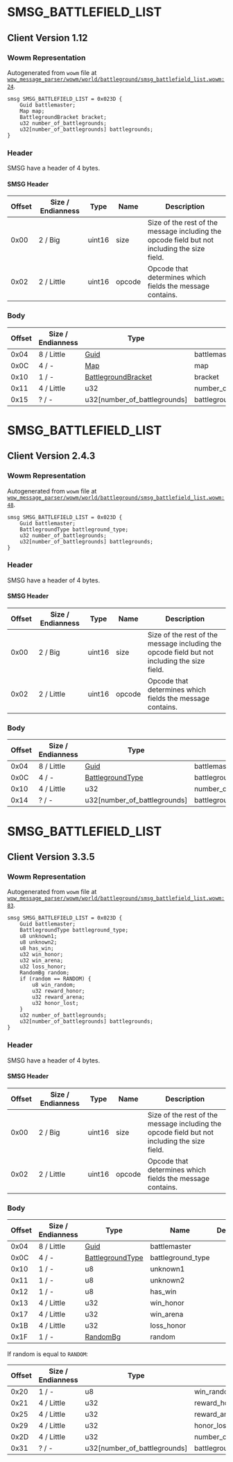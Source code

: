 # SMSG_BATTLEFIELD_LIST

## Client Version 1.12

### Wowm Representation

Autogenerated from `wowm` file at [`wow_message_parser/wowm/world/battleground/smsg_battlefield_list.wowm:24`](https://github.com/gtker/wow_messages/tree/main/wow_message_parser/wowm/world/battleground/smsg_battlefield_list.wowm#L24).
```rust,ignore
smsg SMSG_BATTLEFIELD_LIST = 0x023D {
    Guid battlemaster;
    Map map;
    BattlegroundBracket bracket;
    u32 number_of_battlegrounds;
    u32[number_of_battlegrounds] battlegrounds;
}
```
### Header

SMSG have a header of 4 bytes.

#### SMSG Header

| Offset | Size / Endianness | Type   | Name   | Description |
| ------ | ----------------- | ------ | ------ | ----------- |
| 0x00   | 2 / Big           | uint16 | size   | Size of the rest of the message including the opcode field but not including the size field.|
| 0x02   | 2 / Little        | uint16 | opcode | Opcode that determines which fields the message contains.|

### Body

| Offset | Size / Endianness | Type | Name | Description | Comment |
| ------ | ----------------- | ---- | ---- | ----------- | ------- |
| 0x04 | 8 / Little | [Guid](../spec/packed-guid.md) | battlemaster |  |  |
| 0x0C | 4 / - | [Map](map.md) | map |  |  |
| 0x10 | 1 / - | [BattlegroundBracket](battlegroundbracket.md) | bracket |  |  |
| 0x11 | 4 / Little | u32 | number_of_battlegrounds |  |  |
| 0x15 | ? / - | u32[number_of_battlegrounds] | battlegrounds |  |  |

# SMSG_BATTLEFIELD_LIST

## Client Version 2.4.3

### Wowm Representation

Autogenerated from `wowm` file at [`wow_message_parser/wowm/world/battleground/smsg_battlefield_list.wowm:48`](https://github.com/gtker/wow_messages/tree/main/wow_message_parser/wowm/world/battleground/smsg_battlefield_list.wowm#L48).
```rust,ignore
smsg SMSG_BATTLEFIELD_LIST = 0x023D {
    Guid battlemaster;
    BattlegroundType battleground_type;
    u32 number_of_battlegrounds;
    u32[number_of_battlegrounds] battlegrounds;
}
```
### Header

SMSG have a header of 4 bytes.

#### SMSG Header

| Offset | Size / Endianness | Type   | Name   | Description |
| ------ | ----------------- | ------ | ------ | ----------- |
| 0x00   | 2 / Big           | uint16 | size   | Size of the rest of the message including the opcode field but not including the size field.|
| 0x02   | 2 / Little        | uint16 | opcode | Opcode that determines which fields the message contains.|

### Body

| Offset | Size / Endianness | Type | Name | Description | Comment |
| ------ | ----------------- | ---- | ---- | ----------- | ------- |
| 0x04 | 8 / Little | [Guid](../spec/packed-guid.md) | battlemaster |  |  |
| 0x0C | 4 / - | [BattlegroundType](battlegroundtype.md) | battleground_type |  |  |
| 0x10 | 4 / Little | u32 | number_of_battlegrounds |  |  |
| 0x14 | ? / - | u32[number_of_battlegrounds] | battlegrounds |  |  |

# SMSG_BATTLEFIELD_LIST

## Client Version 3.3.5

### Wowm Representation

Autogenerated from `wowm` file at [`wow_message_parser/wowm/world/battleground/smsg_battlefield_list.wowm:83`](https://github.com/gtker/wow_messages/tree/main/wow_message_parser/wowm/world/battleground/smsg_battlefield_list.wowm#L83).
```rust,ignore
smsg SMSG_BATTLEFIELD_LIST = 0x023D {
    Guid battlemaster;
    BattlegroundType battleground_type;
    u8 unknown1;
    u8 unknown2;
    u8 has_win;
    u32 win_honor;
    u32 win_arena;
    u32 loss_honor;
    RandomBg random;
    if (random == RANDOM) {
        u8 win_random;
        u32 reward_honor;
        u32 reward_arena;
        u32 honor_lost;
    }
    u32 number_of_battlegrounds;
    u32[number_of_battlegrounds] battlegrounds;
}
```
### Header

SMSG have a header of 4 bytes.

#### SMSG Header

| Offset | Size / Endianness | Type   | Name   | Description |
| ------ | ----------------- | ------ | ------ | ----------- |
| 0x00   | 2 / Big           | uint16 | size   | Size of the rest of the message including the opcode field but not including the size field.|
| 0x02   | 2 / Little        | uint16 | opcode | Opcode that determines which fields the message contains.|

### Body

| Offset | Size / Endianness | Type | Name | Description | Comment |
| ------ | ----------------- | ---- | ---- | ----------- | ------- |
| 0x04 | 8 / Little | [Guid](../spec/packed-guid.md) | battlemaster |  |  |
| 0x0C | 4 / - | [BattlegroundType](battlegroundtype.md) | battleground_type |  |  |
| 0x10 | 1 / - | u8 | unknown1 |  |  |
| 0x11 | 1 / - | u8 | unknown2 |  |  |
| 0x12 | 1 / - | u8 | has_win |  |  |
| 0x13 | 4 / Little | u32 | win_honor |  |  |
| 0x17 | 4 / Little | u32 | win_arena |  |  |
| 0x1B | 4 / Little | u32 | loss_honor |  |  |
| 0x1F | 1 / - | [RandomBg](randombg.md) | random |  |  |

If random is equal to `RANDOM`:

| Offset | Size / Endianness | Type | Name | Description | Comment |
| ------ | ----------------- | ---- | ---- | ----------- | ------- |
| 0x20 | 1 / - | u8 | win_random |  |  |
| 0x21 | 4 / Little | u32 | reward_honor |  |  |
| 0x25 | 4 / Little | u32 | reward_arena |  |  |
| 0x29 | 4 / Little | u32 | honor_lost |  |  |
| 0x2D | 4 / Little | u32 | number_of_battlegrounds |  |  |
| 0x31 | ? / - | u32[number_of_battlegrounds] | battlegrounds |  |  |

